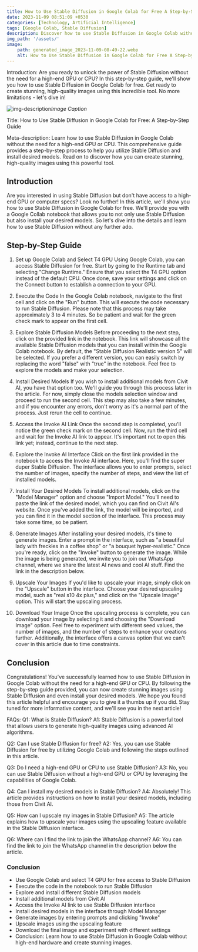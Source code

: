 ```yaml
---
title: How to Use Stable Diffusion in Google Colab for Free A Step-by-Step Guide
date: 2023-11-09 08:51:09 +0530
categories: [Technology, Artificial Intelligence]
tags: [Google Colab, Stable Diffusion]
description: Discover how to use Stable Diffusion in Google Colab without a high-end GPU or CPU. Follow this step-by-step guide to unleash the power of Stable Diffusion and create stunning, high-quality images. Don't miss out on this opportunity!
img_path: '/assets/'
image:
    path: generated_image_2023-11-09-08-49-22.webp
    alt: How to Use Stable Diffusion in Google Colab for Free A Step-by-Step Guide
---
```




Introduction:
Are you ready to unlock the power of Stable Diffusion without the need for a high-end GPU or CPU? In this step-by-step guide, we'll show you how to use Stable Diffusion in Google Colab for free. Get ready to create stunning, high-quality images using this incredible tool. No more limitations - let's dive in!

![img-description](generated_image_2023-11-09-08-49-57.png)_Image Caption_

Title: How to Use Stable Diffusion in Google Colab for Free: A Step-by-Step Guide

Meta-description: Learn how to use Stable Diffusion in Google Colab without the need for a high-end GPU or CPU. This comprehensive guide provides a step-by-step process to help you utilize Stable Diffusion and install desired models. Read on to discover how you can create stunning, high-quality images using this powerful tool.

## Introduction ##
Are you interested in using Stable Diffusion but don't have access to a high-end GPU or computer specs? Look no further! In this article, we'll show you how to use Stable Diffusion in Google Colab for free. We'll provide you with a Google Collab notebook that allows you to not only use Stable Diffusion but also install your desired models. So let's dive into the details and learn how to use Stable Diffusion without any further ado.

## Step-by-Step Guide ##
1. Set up Google Colab and Select T4 GPU
Using Google Colab, you can access Stable Diffusion for free. Start by going to the Runtime tab and selecting "Change Runtime." Ensure that you select the T4 GPU option instead of the default CPU. Once done, save your settings and click on the Connect button to establish a connection to your GPU.

2. Execute the Code
In the Google Colab notebook, navigate to the first cell and click on the "Run" button. This will execute the code necessary to run Stable Diffusion. Please note that this process may take approximately 3 to 4 minutes. So be patient and wait for the green check mark to appear on the first cell.

3. Explore Stable Diffusion Models
Before proceeding to the next step, click on the provided link in the notebook. This link will showcase all the available Stable Diffusion models that you can install within the Google Colab notebook. By default, the "Stable Diffusion Realistic version 5" will be selected. If you prefer a different version, you can easily switch by replacing the word "false" with "true" in the notebook. Feel free to explore the models and make your selection.

4. Install Desired Models
If you wish to install additional models from Civit AI, you have that option too. We'll guide you through this process later in the article. For now, simply close the models selection window and proceed to run the second cell. This step may also take a few minutes, and if you encounter any errors, don't worry as it's a normal part of the process. Just rerun the cell to continue.

5. Access the Invoke AI Link
Once the second step is completed, you'll notice the green check mark on the second cell. Now, run the third cell and wait for the Invoke AI link to appear. It's important not to open this link yet; instead, continue to the next step.

6. Explore the Invoke AI Interface
Click on the first link provided in the notebook to access the Invoke AI interface. Here, you'll find the super duper Stable Diffusion. The interface allows you to enter prompts, select the number of images, specify the number of steps, and view the list of installed models.

7. Install Your Desired Models
To install additional models, click on the "Model Manager" option and choose "Import Model." You'll need to paste the link of the desired model, which you can find on Civit AI's website. Once you've added the link, the model will be imported, and you can find it in the model section of the interface. This process may take some time, so be patient.

8. Generate Images
After installing your desired models, it's time to generate images. Enter a prompt in the interface, such as "a beautiful lady with freckles in a coffee shop" or "a bouquet hyper-realistic." Once you're ready, click on the "Invoke" button to generate the image. While the image is being generated, we invite you to join our WhatsApp channel, where we share the latest AI news and cool AI stuff. Find the link in the description below.

9. Upscale Your Images
If you'd like to upscale your image, simply click on the "Upscale" button in the interface. Choose your desired upscaling model, such as "real s10 4x plus," and click on the "Upscale Image" option. This will start the upscaling process.

10. Download Your Image
Once the upscaling process is complete, you can download your image by selecting it and choosing the "Download Image" option. Feel free to experiment with different seed values, the number of images, and the number of steps to enhance your creations further. Additionally, the interface offers a canvas option that we can't cover in this article due to time constraints.

## Conclusion ##
Congratulations! You've successfully learned how to use Stable Diffusion in Google Colab without the need for a high-end GPU or CPU. By following the step-by-step guide provided, you can now create stunning images using Stable Diffusion and even install your desired models. We hope you found this article helpful and encourage you to give it a thumbs up if you did. Stay tuned for more informative content, and we'll see you in the next article!

FAQs:
Q1: What is Stable Diffusion?
A1: Stable Diffusion is a powerful tool that allows users to generate high-quality images using advanced AI algorithms.

Q2: Can I use Stable Diffusion for free?
A2: Yes, you can use Stable Diffusion for free by utilizing Google Colab and following the steps outlined in this article.

Q3: Do I need a high-end GPU or CPU to use Stable Diffusion?
A3: No, you can use Stable Diffusion without a high-end GPU or CPU by leveraging the capabilities of Google Colab.

Q4: Can I install my desired models in Stable Diffusion?
A4: Absolutely! This article provides instructions on how to install your desired models, including those from Civit AI.

Q5: How can I upscale my images in Stable Diffusion?
A5: The article explains how to upscale your images using the upscaling feature available in the Stable Diffusion interface.

Q6: Where can I find the link to join the WhatsApp channel?
A6: You can find the link to join the WhatsApp channel in the description below the article.

### Conclusion

- Use Google Colab and select T4 GPU for free access to Stable Diffusion
- Execute the code in the notebook to run Stable Diffusion
- Explore and install different Stable Diffusion models
- Install additional models from Civit AI
- Access the Invoke AI link to use Stable Diffusion interface
- Install desired models in the interface through Model Manager
- Generate images by entering prompts and clicking "Invoke"
- Upscale images using the upscaling feature
- Download the final image and experiment with different settings
- Conclusion: Learn how to use Stable Diffusion in Google Colab without high-end hardware and create stunning images.
